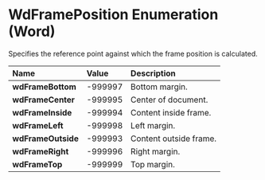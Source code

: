 
# WdFramePosition Enumeration (Word)

Specifies the reference point against which the frame position is calculated.



|**Name**|**Value**|**Description**|
|:-----|:-----|:-----|
|**wdFrameBottom**|-999997|Bottom margin.|
|**wdFrameCenter**|-999995|Center of document.|
|**wdFrameInside**|-999994|Content inside frame.|
|**wdFrameLeft**|-999998|Left margin.|
|**wdFrameOutside**|-999993|Content outside frame.|
|**wdFrameRight**|-999996|Right margin.|
|**wdFrameTop**|-999999|Top margin.|

